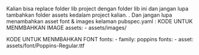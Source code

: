 Kalian bisa replace folder lib project dengan folder lib ini dan jangan lupa tambahkan folder assets kedalam project kalian.
.
Dan jangan lupa menambahkan asset font & images kelaman pubspec.yaml :
KODE UNTUK MENMBAHKAN IMAGE
assets:
    - assets/images/
    
    
KODE UNTUK MENMBAHKAN FONT
fonts:
    - family: poppins
      fonts:
        - asset: assets/font/Poppins-Regular.ttf
